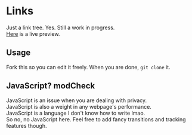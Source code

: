 # Links
Just a link tree. Yes. Still a work in progress.\
[Here](https://jfalava.eu) is a live preview.

## Usage
Fork this so you can edit it freely. When you are done, `git clone` it.

## JavaScript? modCheck
JavaScript is an issue when you are dealing with privacy.\
JavaScript is also a weight in any webpage's performance.\
JavaScript is a language I don't know how to write lmao.\
So no, no JavaScript here. Feel free to add fancy transitions and tracking features though.
